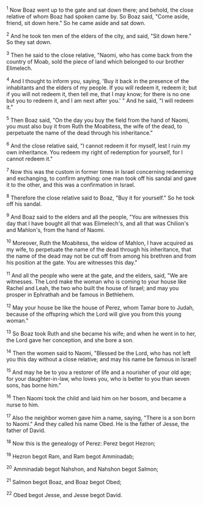 <sup>1</sup> 
Now Boaz went up to the gate and sat down there; and behold, the close relative of whom Boaz had spoken came by. So Boaz said, "Come aside, friend, sit down here." So he came aside and sat down. 

<sup>2</sup> 
And he took ten men of the elders of the city, and said, "Sit down here." So they sat down. 

<sup>3</sup> 
Then he said to the close relative, "Naomi, who has come back from the country of Moab, sold the piece of land which belonged to our brother Elimelech. 

<sup>4</sup> 
And I thought to inform you, saying, 'Buy it back in the presence of the inhabitants and the elders of my people. If you will redeem it, redeem it; but if you will not redeem it, then tell me, that I may know; for there is no one but you to redeem it, and I am next after you.' " And he said, "I will redeem it." 

<sup>5</sup> 
Then Boaz said, "On the day you buy the field from the hand of Naomi, you must also buy it from Ruth the Moabitess, the wife of the dead, to perpetuate the name of the dead through his inheritance." 

<sup>6</sup> 
And the close relative said, "I cannot redeem it for myself, lest I ruin my own inheritance. You redeem my right of redemption for yourself, for I cannot redeem it." 

<sup>7</sup> 
Now this was the custom in former times in Israel concerning redeeming and exchanging, to confirm anything: one man took off his sandal and gave it to the other, and this was a confirmation in Israel. 

<sup>8</sup> 
Therefore the close relative said to Boaz, "Buy it for yourself." So he took off his sandal. 

<sup>9</sup> 
And Boaz said to the elders and all the people, "You are witnesses this day that I have bought all that was Elimelech's, and all that was Chilion's and Mahlon's, from the hand of Naomi. 

<sup>10</sup> 
Moreover, Ruth the Moabitess, the widow of Mahlon, I have acquired as my wife, to perpetuate the name of the dead through his inheritance, that the name of the dead may not be cut off from among his brethren and from his position at the gate. You are witnesses this day." 

<sup>11</sup> 
And all the people who were at the gate, and the elders, said, "We are witnesses. The Lord make the woman who is coming to your house like Rachel and Leah, the two who built the house of Israel; and may you prosper in Ephrathah and be famous in Bethlehem. 

<sup>12</sup> 
May your house be like the house of Perez, whom Tamar bore to Judah, because of the offspring which the Lord will give you from this young woman." 

<sup>13</sup> 
So Boaz took Ruth and she became his wife; and when he went in to her, the Lord gave her conception, and she bore a son. 

<sup>14</sup> 
Then the women said to Naomi, "Blessed be the Lord, who has not left you this day without a close relative; and may his name be famous in Israel! 

<sup>15</sup> 
And may he be to you a restorer of life and a nourisher of your old age; for your daughter-in-law, who loves you, who is better to you than seven sons, has borne him." 

<sup>16</sup> 
Then Naomi took the child and laid him on her bosom, and became a nurse to him. 

<sup>17</sup> 
Also the neighbor women gave him a name, saying, "There is a son born to Naomi." And they called his name Obed. He is the father of Jesse, the father of David. 

<sup>18</sup> 
Now this is the genealogy of Perez: Perez begot Hezron; 

<sup>19</sup> 
Hezron begot Ram, and Ram begot Amminadab; 

<sup>20</sup> 
Amminadab begot Nahshon, and Nahshon begot Salmon; 

<sup>21</sup> 
Salmon begot Boaz, and Boaz begot Obed; 

<sup>22</sup> 
Obed begot Jesse, and Jesse begot David.